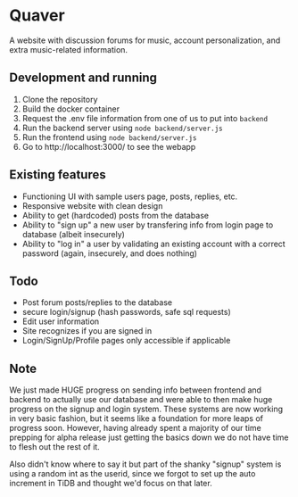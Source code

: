 # Quaver
A website with discussion forums for music, account personalization, and extra music-related information.

## Development and running

1. Clone the repository
2. Build the docker container
3. Request the .env file information from one of us to put into `backend`
4. Run the backend server using `node backend/server.js`
5. Run the frontend using `node backend/server.js`
6. Go to http://localhost:3000/ to see the webapp

## Existing features

* Functioning UI with sample users page, posts, replies, etc.
* Responsive website with clean design
* Ability to get (hardcoded) posts from the database
* Ability to "sign up" a new user by transfering info from login page to database (albeit insecurely)
* Ability to "log in" a user by validating an existing account with a correct password (again, insecurely, and does nothing)

## Todo
* Post forum posts/replies to the database
* secure login/signup (hash passwords, safe sql requests)
* Edit user information
* Site recognizes if you are signed in
* Login/SignUp/Profile pages only accessible if applicable

## Note

We just made HUGE progress on sending info between frontend and backend to actually use our database and were able to then make huge progress on the signup and login system. These systems are now working in very basic fashion, but it seems like a foundation for more leaps of progress soon. However, having already spent a majority of our time prepping for alpha release just getting the basics down we do not have time to flesh out the rest of it.

Also didn't know where to say it but part of the shanky "signup" system is using a random int as the userid, since we forgot to set up the auto increment in TiDB and thought we'd focus on that later.